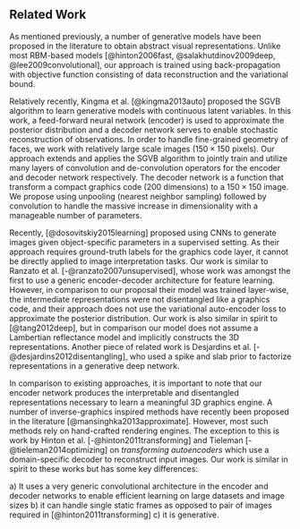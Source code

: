 ## Related Work

As mentioned previously, a number of generative models have been proposed in the literature to obtain abstract visual representations. Unlike most RBM-based models [@hinton2006fast, @salakhutdinov2009deep, @lee2009convolutional], our approach is trained using back-propagation with objective function consisting of data reconstruction and the variational bound.

Relatively recently, Kingma et al. [@kingma2013auto] proposed the SGVB algorithm to learn generative models with continuous latent variables. In this work, a feed-forward neural network (encoder) is used to approximate the posterior distribution and a decoder network serves to enable stochastic reconstruction of observations. In order to handle fine-grained geometry of faces, we work with relatively large scale images ($150 \times 150$ pixels). Our approach extends and applies the SGVB algorithm to jointly train and utilize many layers of convolution and de-convolution operators for the encoder and decoder network respectively. The decoder network is a function that transform a compact graphics code (200 dimensions) to a $150 \times 150$ image. We propose using unpooling (nearest neighbor sampling) followed by convolution to handle the massive increase in dimensionality with a manageable number of parameters.

Recently, [@dosovitskiy2015learning] proposed using CNNs to generate images given object-specific parameters in a supervised setting. As their approach requires ground-truth labels for the graphics code layer, it cannot be directly applied to image interpretation tasks. Our work is similar to Ranzato et al. [-@ranzato2007unsupervised], whose work was amongst the first to use a generic encoder-decoder architecture for feature learning. However, in comparison to our proposal their model was trained layer-wise, the intermediate representations were not disentangled like a graphics code, and their approach does not use the variational auto-encoder loss to approximate the posterior distribution. Our work is also similar in spirit to [@tang2012deep], but in comparison our model does not assume a Lambertian reflectance model and implicitly constructs the 3D representations. Another piece of related work is Desjardins et al. [-@desjardins2012disentangling], who used a spike and slab prior to factorize representations in a generative deep network.

In comparison to existing approaches, it is important to note that our encoder network produces the interpretable and disentangled representations necessary to learn a meaningful 3D graphics engine. A number of inverse-graphics inspired methods have recently been proposed in the literature [@mansinghka2013approximate]. However, most such methods rely on hand-crafted rendering engines. The exception to this is work by Hinton et al. [-@hinton2011transforming] and Tieleman [-@tieleman2014optimizing] on _transforming autoencoders_ which use a domain-specific decoder to reconstruct input images. Our work is similar in spirit to these works but has some key differences:

a) It uses a very generic convolutional architecture in the encoder and decoder networks to enable efficient learning on large datasets and image sizes
b) it can handle single static frames as opposed to pair of images required in [@hinton2011transforming]
c) it is generative.
